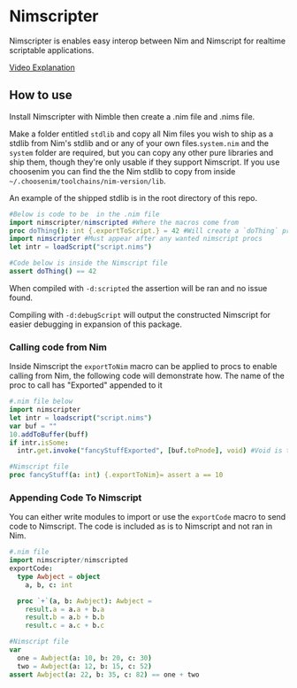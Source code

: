 # Nimscripter
Nimscripter is enables easy interop between Nim and Nimscript for realtime scriptable applications.

[Video Explanation](https://www.youtube.com/watch?v=GXBxvtHDjbg)
## How to use
Install Nimscripter with Nimble then create a .nim file and .nims file.

Make a folder entitled `stdlib` and copy all Nim files you wish to ship as a stdlib from Nim's stdlib and or any of your own files.`system.nim` and the `system` folder are required, but you can copy any other pure libraries and ship them, though they're only usable if they support Nimscript. If you use choosenim you can find the the Nim stdlib to copy from inside `~/.choosenim/toolchains/nim-version/lib`.

An example of the shipped stdlib is in the root directory of this repo.

```nim
#Below is code to be  in the .nim file
import nimscripter/nimscripted #Where the macros come from
proc doThing(): int {.exportToScript.} = 42 #Will create a `doThing` proc in Nimscript
import nimscripter #Must appear after any wanted nimscript procs
let intr = loadScript("script.nims")
```
```nim
#Code below is inside the Nimscript file
assert doThing() == 42
```
When compiled with `-d:scripted` the assertion will be ran and no issue found.

Compiling with `-d:debugScript` will output the constructed Nimscript for easier debugging in expansion of this package.

### Calling code from Nim
Inside Nimscript the `exportToNim` macro can be applied to procs to enable calling from Nim, the following code will demonstrate how. The name of the proc to call has "Exported" appended to it
```nim
#.nim file below
import nimscripter
let intr = loadscript("script.nims")
var buf = ""
10.addToBuffer(buff)
if intr.isSome:
  intr.get.invoke("fancyStuffExported", [buf.toPnode], void) #Void is the return type
```
```nim
#Nimscript file
proc fancyStuff(a: int) {.exportToNim}= assert a == 10
```

### Appending Code To Nimscript
You can either write modules to import or use the `exportCode` macro to send code to Nimscript. The code is included as is to Nimscript and not ran in Nim.
```nim
#.nim file
import nimscripter/nimscripted
exportCode:
  type Awbject = object
    a, b, c: int

  proc `+`(a, b: Awbject): Awbject =
    result.a = a.a + b.a
    result.b = a.b + b.b
    result.c = a.c + b.c
```
```nim
#Nimscript file
var 
  one = Awbject(a: 10, b: 20, c: 30)
  two = Awbject(a: 12, b: 15, c: 52)
assert Awbject(a: 22, b: 35, c: 82) == one + two
